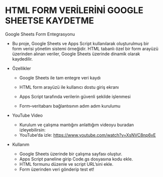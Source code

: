 # HTML FORM VERİLERİNİ GOOGLE SHEETSE KAYDETME
Google Sheets Form Entegrasyonu
  * Bu proje, Google Sheets ve Apps Script kullanılarak oluşturulmuş bir form verisi yönetim sistemi örneğidir.
HTML tabanlı özel bir form arayüzü üzerinden alınan veriler, Google Sheets üzerinde dinamik olarak kaydedilir.

- Özellikler

  * Google Sheets ile tam entegre veri kaydı

  * HTML form arayüzü ile kullanıcı dostu giriş ekranı

  * Apps Script tarafında verilerin güvenli şekilde işlenmesi

  * Form–veritabanı bağlantısının adım adım kurulumu

- YouTube Video
  * Kurulum ve çalışma mantığını anlattığım videoyu buradan izleyebilirsin:
  * YouTube’da izle: https://www.youtube.com/watch?v=XsNVC8np6vE

- Kullanım

  * Google Sheets üzerinde bir çalışma sayfası oluştur.
  * Apps Script paneline girip Code.gs dosyasına kodu ekle.
  * HTML formunu düzenle ve script URL’sini ekle.
  * Form üzerinden veri gönderip test et!
